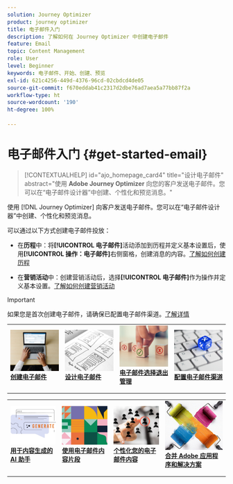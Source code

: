 ```yaml
---
solution: Journey Optimizer
product: journey optimizer
title: 电子邮件入门
description: 了解如何在 Journey Optimizer 中创建电子邮件
feature: Email
topic: Content Management
role: User
level: Beginner
keywords: 电子邮件、开始、创建、预览
exl-id: 621c4256-449d-4376-96cd-02cbdcd4de05
source-git-commit: f670eddab41c2317d2dbe76ad7aea5a77bb87f2a
workflow-type: ht
source-wordcount: '190'
ht-degree: 100%

---
```


# 电子邮件入门 {#get-started-email}

>[!CONTEXTUALHELP]
>id="ajo_homepage_card4"
>title="设计电子邮件"
>abstract="使用 **Adobe Journey Optimizer** 向您的客户发送电子邮件。您可以在“电子邮件设计器”中创建、个性化和预览消息。"

使用 [!DNL Journey Optimizer] 向客户发送电子邮件。您可以在“电子邮件设计器”中创建、个性化和预览消息。

可以通过以下方式创建电子邮件投放：

* 在&#x200B;**历程**&#x200B;中：将&#x200B;**[!UICONTROL 电子邮件]**&#x200B;活动添加到历程并定义基本设置后，使用&#x200B;**[!UICONTROL 操作：电子邮件]**&#x200B;右侧窗格，创建消息的内容。[了解如何创建历程](../building-journeys/journey-gs.md)

* 在&#x200B;**营销活动**&#x200B;中：创建营销活动后，选择&#x200B;**[!UICONTROL 电子邮件]**&#x200B;作为操作并定义基本设置。[了解如何创建营销活动](../campaigns/create-campaign.md#configure)


>[!IMPORTANT]
>
>如果您是首次创建电子邮件，请确保已配置电子邮件渠道。[了解详情](email-settings.md)

<table style="table-layout:fixed"><tr style="border: 0;">
<td>
<a href="create-email.md">
<img alt="创建" src="../assets/do-not-localize/email-create.jpeg">
</a>
<div><a href="create-email.md"><strong>创建电子邮件</strong>
</div>
<p>
</td>
<td>
<a href="get-started-email-design.md">
<img alt="设计" src="../assets/do-not-localize/email-design.jpg">
</a>
<div>
<a href="get-started-email-design.md"><strong>设计电子邮件</strong></a>
</div>
<p></td>
<td>
<a href="email-opt-out.md">
<img alt="选择退出" src="../assets/do-not-localize/email-opt-out.jpg">
</a>
<div>
<a href="email-opt-out.md"><strong>电子邮件选择退出管理</strong></a>
</div>
<p>
</td>
<td>
<a href="email-settings.md">
<img alt="配置" src="../assets/do-not-localize/email-config.jpg">
</a>
<div>
<a href="email-settings.md"><strong>配置电子邮件渠道</strong></a>
</div>
<p>
</td>
</tr></table>

<table style="table-layout:fixed"><tr style="border: 0;">
<td>
<a href="../content-management/generative-email.md">
<img alt="AI 助手" src="../assets/do-not-localize/email-generate.jpg">
</a>
<div><a href="../content-management/generative-email.md"><strong>用于内容生成的 AI 助手</strong>
</div>
<p>
</td>
<td>
<a href="../content-management/fragments.md">
<img alt="内容片段" src="../assets/do-not-localize/patterns.jpg">
</a>
<div>
<a href="../content-management/fragments.md"><strong>使用电子邮件内容片段</strong></a>
</div>
<p></td>
<td>
<a href="../personalization/personalize.md">
<img alt="个性化您的内容" src="../assets/do-not-localize/personalize.jpg">
</a>
<div>
<a href="../personalization/personalize.md"><strong>个性化您的电子邮件内容</strong></a>
</div>
<p>
</td>
<td>
<a href="../integrations/assets.md">
<img alt="合并您的解决方案" src="../assets/do-not-localize/colors.jpeg">
</a>
<div>
<a href="../integrations/assets.md"><strong>合并 Adobe 应用程序和解决方案</strong></a>
</div>
<p>
</td>
</tr></table>
